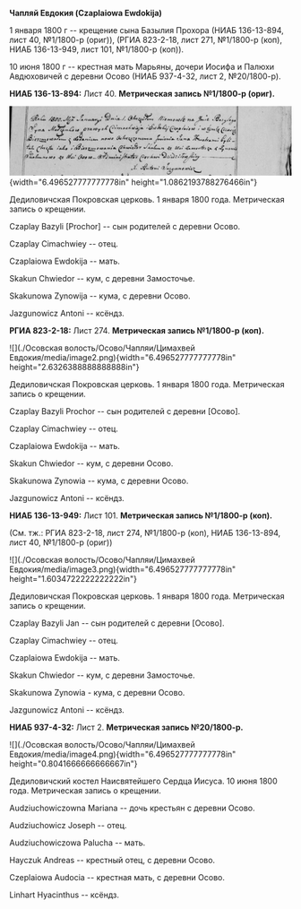 **Чапляй Евдокия (Czaplaiowa Ewdokija)**

1 января 1800 г -- крещение сына Базылия Прохора (НИАБ 136-13-894, лист
40, №1/1800-р (ориг)), (РГИА 823-2-18, лист 271, №1/1800-р (коп), НИАБ
136-13-949, лист 101, №1/1800-р (коп)).

10 июня 1800 г -- крестная мать Марьяны, дочери Иосифа и Палюхи
Авдюховичей с деревни Осово (НИАБ 937-4-32, лист 2, №20/1800-р).

**НИАБ 136-13-894:** Лист 40. **Метрическая запись №1/1800-р (ориг).**

![](./media/34d23aeab7ffc5b776c047e9ba186cc8feb43654.png){width="6.496527777777778in"
height="1.0862193788276466in"}

Дедиловичская Покровская церковь. 1 января 1800 года. Метрическая запись
о крещении.

Czaplay Bazyli \[Prochor\] -- сын родителей с деревни Осовo.

Czaplay Cimachwiey -- отец.

Czaplaiowa Ewdokija -- мать.

Skakun Chwiedor -- кум, с деревни Замосточье.

Skakunowa Zynowija -- кума, с деревни Осовo.

Jazgunowicz Antoni -- ксёндз.

**РГИА 823-2-18:** Лист 274. **Метрическая запись №1/1800-р (коп).**

![](./Осовская волость/Осово/Чапляи/Цимахвей Евдокия/media/image2.png){width="6.496527777777778in"
height="2.6326388888888888in"}

Дедиловичская Покровская церковь. 1 января 1800 года. Метрическая запись
о крещении.

Czaplay Bazyli Prochor -- сын родителей с деревни \[Осово\].

Czaplay Cimachwiey -- отец.

Czaplaiowa Ewdokija -- мать.

Skakun Chwiedor -- кум, с деревни Осово.

Skakunowa Zynowia -- кума, с деревни Осово.

Jazgunowicz Antoni -- ксёндз.

**НИАБ 136-13-949:** Лист 101. **Метрическая запись №1/1800-р (коп).**

(См. тж.: РГИА 823-2-18, лист 274, №1/1800-р (коп), НИАБ 136-13-894,
лист 40, №1/1800-р (ориг))

![](./Осовская волость/Осово/Чапляи/Цимахвей Евдокия/media/image3.png){width="6.496527777777778in"
height="1.6034722222222222in"}

Дедиловичская Покровская церковь. 1 января 1800 года. Метрическая запись
о крещении.

Czaplay Bazyli Jan -- сын родителей с деревни \[Осово\].

Czaplay Cimachwiey -- отец.

Czaplaiowa Ewdokija -- мать.

Skakun Chwiedor -- кум, с деревни Замосточье.

Skakunowa Zynowia - кума, с деревни Осово.

Jazgunowicz Antoni -- ксёндз.

**НИАБ 937-4-32:** Лист 2. **Метрическая запись №20/1800-р.**

![](./Осовская волость/Осово/Чапляи/Цимахвей Евдокия/media/image4.png){width="6.496527777777778in"
height="0.8041666666666667in"}

Дедиловичский костел Наисвятейшего Сердца Иисуса. 10 июня 1800 года.
Метрическая запись о крещении.

Audziuchowiczowna Mariana -- дочь крестьян с деревни Осово.

Audziuchowicz Joseph -- отец.

Audziuchowiczowa Palucha -- мать.

Hayczuk Andreas -- крестный отец, с деревни Осово.

Czeplaiowa Audocia -- крестная мать, с деревни Осово.

Linhart Hyacinthus -- ксёндз.
